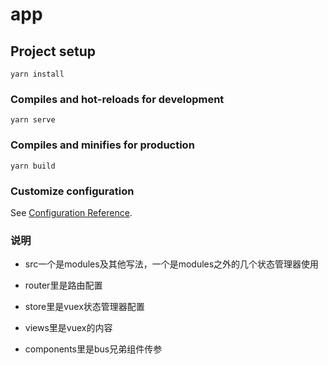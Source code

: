 # app

## Project setup
```
yarn install
```

### Compiles and hot-reloads for development
```
yarn serve
```

### Compiles and minifies for production
```
yarn build
```

### Customize configuration
See [Configuration Reference](https://cli.vuejs.org/config/).

### 说明

- src一个是modules及其他写法，一个是modules之外的几个状态管理器使用

- router里是路由配置
- store里是vuex状态管理器配置
- views里是vuex的内容
- components里是bus兄弟组件传参
